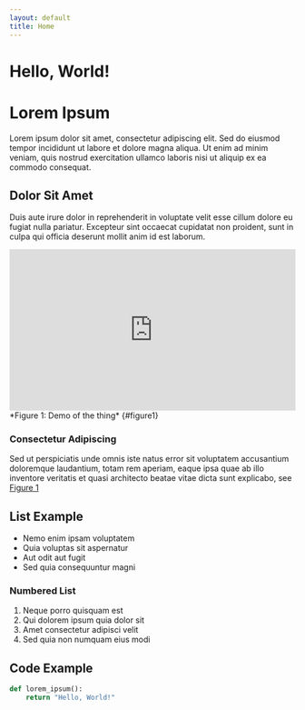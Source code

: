 ```yaml
---
layout: default
title: Home
---
```


# Hello, World!

# Lorem Ipsum

Lorem ipsum dolor sit amet, consectetur adipiscing elit. Sed do eiusmod tempor incididunt ut labore et dolore magna aliqua. Ut enim ad minim veniam, quis nostrud exercitation ullamco laboris nisi ut aliquip ex ea commodo consequat.

## Dolor Sit Amet

Duis aute irure dolor in reprehenderit in voluptate velit esse cillum dolore eu fugiat nulla pariatur. Excepteur sint occaecat cupidatat non proident, sunt in culpa qui officia deserunt mollit anim id est laborum.

<div style="position: relative; padding-bottom: 56.25%; height: 0; overflow: hidden; max-width: 100%;">
  <iframe style="position: absolute; top: 0; left: 0; width: 100%; height: 100%;" 
    src="https://www.youtube.com/embed/NX-NmFr9o5A" 
    frameborder="0" 
    allowfullscreen>
  </iframe>
</div>
*Figure 1: Demo of the thing* {#figure1}

### Consectetur Adipiscing

Sed ut perspiciatis unde omnis iste natus error sit voluptatem accusantium doloremque laudantium, totam rem aperiam, eaque ipsa quae ab illo inventore veritatis et quasi architecto beatae vitae dicta sunt explicabo, see [Figure 1](#figure1)

## List Example

- Nemo enim ipsam voluptatem
- Quia voluptas sit aspernatur
- Aut odit aut fugit
- Sed quia consequuntur magni

### Numbered List

1. Neque porro quisquam est
2. Qui dolorem ipsum quia dolor sit
3. Amet consectetur adipisci velit
4. Sed quia non numquam eius modi

## Code Example
```python
def lorem_ipsum():
    return "Hello, World!"
